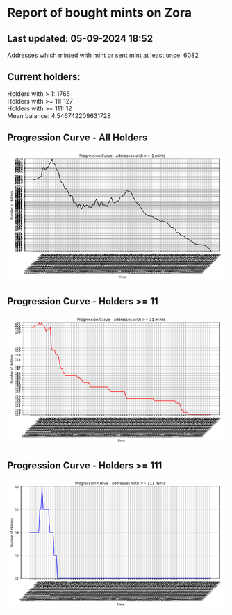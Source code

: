 # Report of bought mints on Zora
## Last updated: 05-09-2024 18:52
Addresses which minted with mint or sent mint at least once: 6082

## Current holders:
Holders with > 1: 1765  
Holders with >= 11: 127  
Holders with >= 111: 12  
Mean balance: 4.546742209631728  

## Progression Curve - All Holders
![addresses with >= 1 mint](progression_curve_all.png)
## Progression Curve - Holders >= 11
![addresses with >= 11 mints](progression_curve_gt_11.png)
## Progression Curve - Holders >= 111
![addresses with >= 111 mints](progression_curve_gt_111.png)
